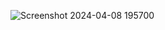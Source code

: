 
![Screenshot 2024-04-08 195700](https://github.com/DivyaBarvekar/blog-app-backend/assets/68182792/c69b8f6b-7f2f-4d1a-97c7-93eef31ff523)


